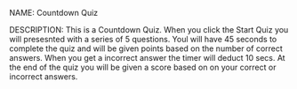 NAME:
Countdown Quiz


DESCRIPTION:
This is a Countdown Quiz. When you click the Start Quiz you will presesnted with a series of 5 questions. Youl will have 45 seconds to complete the quiz and will be given points based on the number of correct answers. When you get a incorrect answer the timer will deduct 10 secs. At the end of the quiz you will be given a score based on on your correct or incorrect answers.
